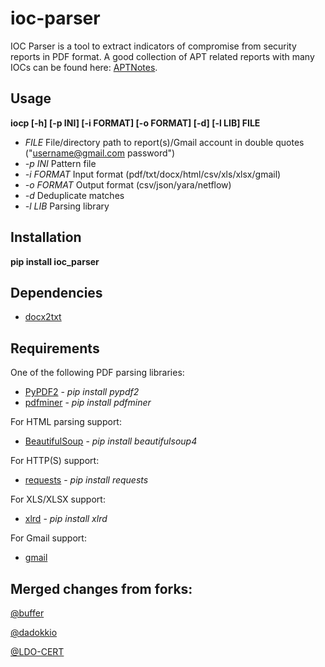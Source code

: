 # ioc-parser
IOC Parser is a tool to extract indicators of compromise from security reports in PDF format. A good collection of APT related reports with many IOCs can be found here: [APTNotes](https://github.com/kbandla/APTnotes).

## Usage
**iocp [-h] [-p INI] [-i FORMAT] [-o FORMAT] [-d] [-l LIB] FILE**
* *FILE* File/directory path to report(s)/Gmail account in double quotes ("username@gmail.com password")
* *-p INI* Pattern file
* *-i FORMAT* Input format (pdf/txt/docx/html/csv/xls/xlsx/gmail)
* *-o FORMAT* Output format (csv/json/yara/netflow)
* *-d* Deduplicate matches
* *-l LIB* Parsing library

## Installation
**pip install ioc_parser**

## Dependencies

* [docx2txt](http://docx2txt.sourceforge.net/)

## Requirements
One of the following PDF parsing libraries:
* [PyPDF2](https://github.com/mstamy2/PyPDF2) - *pip install pypdf2*
* [pdfminer](https://github.com/euske/pdfminer) - *pip install pdfminer*

For HTML parsing support:
* [BeautifulSoup](http://www.crummy.com/software/BeautifulSoup/) - *pip install beautifulsoup4*

For HTTP(S) support:
* [requests](http://docs.python-requests.org/en/latest/) - *pip install requests*

For XLS/XLSX support:
* [xlrd](https://github.com/python-excel/xlrd) - *pip install xlrd*

For Gmail support:
* [gmail](https://github.com/charlierguo/gmail)

## Merged changes from forks:

[@buffer](https://github.com/buffer/ioc_parser/)

[@dadokkio](https://github.com/dadokkio/ioc_parser/)

[@LDO-CERT](https://github.com/LDO-CERT/ioc_parser/)
